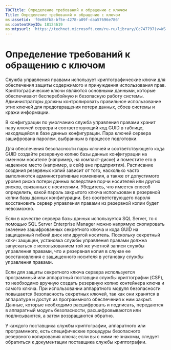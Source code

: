 ```yaml
---
TOCTitle: Определение требований к обращению с ключом
Title: Определение требований к обращению с ключом
ms:assetid: 'f0e08fb8-bf5e-4278-a09f-daa57696e786'
ms:contentKeyID: 18124619
ms:mtpsurl: 'https://technet.microsoft.com/ru-ru/library/Cc747797(v=WS.10)'
---
```


Определение требований к обращению с ключом
===========================================

Служба управления правами использует криптографические ключи для обеспечения защиты содержимого и принуждения использования прав. Криптографические ключи являются основными данными, которые обеспечивают бесперебойную и безопасную работу системы. Администраторы должны контролировать правильное использование этих ключей для предотвращения потери данных, сбоев системы и кражи информации.

В конфигурации по умолчанию служба управления правами хранит пару ключей сервера и соответствующий код GUID в таблице, находящейся в базе данных конфигурации. Пара ключей сервера зашифрована паролем, выбранным в процессе подготовки.

Для обеспечения безопасности пары ключей и соответствующего кода GUID создайте резервную копию базы данных конфигурации на сменном носителе (например, на компакт-диске) и поместите его в надежное место (например, в сейф вне предприятия). Расписание создания резервных копий зависит от того, насколько часто выполняются административные изменения, а также от допустимого уровня риска потери данных вследствие порчи носителей или других рисков, связанных с носителями. Убедитесь, что имеется способ определить, какой пароль закрытого ключа использован в резервной копии базы данных конфигурации. Без соответствующего пароля восстановить сервер управления правами из резервной копии будет невозможно.

Если в качестве сервера базы данных используется SQL Server, то с помощью SQL Server Enterprise Manager можно напрямую скопировать значение зашифрованных секретного ключа и кода GUID на защищенный гибкий диск или другой носитель. Поскольку секретный ключ защищен, установка службы управления правами должна запускаться с использованием той же учетной записи службы управления правами, что и резервная копия в случае ее восстановления с защищенного носителя в установку службы управления правами.

Если для защиты секретного ключа сервера используется программный или аппаратный поставщик службы криптографии (CSP), то необходимо вручную создать резервную копию контейнера ключа и самого ключа. При использовании аппаратного модуля безопасности повышается безопасность секретных ключей, так как они хранятся в аппаратуре и доступ из программного обеспечения к ним закрыт. Данные, которые необходимо расшифровать и подписать, передаются в аппаратный модуль безопасности, расшифровываются или подписываются, а затем возвращаются обратно.

У каждого поставщика службы криптографии, аппаратного или программного, есть специфические процедуры безопасного резервного копирования ключа; если вы с ними не знакомы, следует обратиться к документации поставщика службы криптографии.

